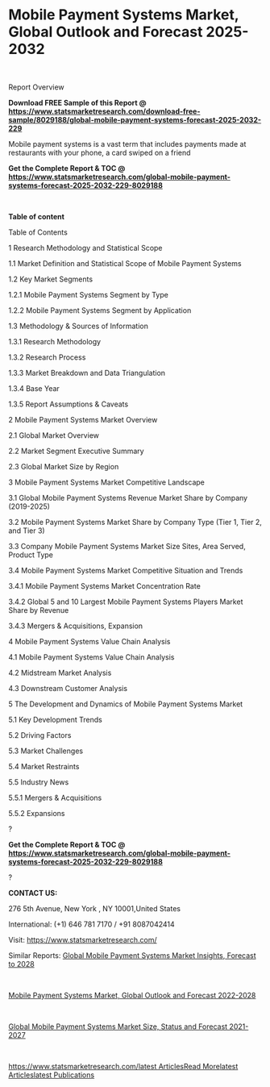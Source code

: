 <h1>Mobile Payment Systems Market, Global Outlook and Forecast 2025-2032</h1><br/><p>Report Overview</p>
 
 
 
 <p><strong>Download FREE Sample of this Report @ <a href="https://www.statsmarketresearch.com/download-free-sample/8029188/global-mobile-payment-systems-forecast-2025-2032-229">https://www.statsmarketresearch.com/download-free-sample/8029188/global-mobile-payment-systems-forecast-2025-2032-229</a></strong></p>
 
 
 
 <p>Mobile payment systems is a vast term that includes payments made at restaurants with your phone, a card swiped on a friend</p>
 
 
 
 <div><b>Get the Complete Report & TOC @ <a href="https://www.statsmarketresearch.com/global-mobile-payment-systems-forecast-2025-2032-229-8029188">https://www.statsmarketresearch.com/global-mobile-payment-systems-forecast-2025-2032-229-8029188</a></b></div>
 
 
 
 <p><br />
 
 <b>Table of content</b></p>
 
 
 
 <p>Table of Contents<br />
 
 1 Research Methodology and Statistical Scope<br />
 
 1.1 Market Definition and Statistical Scope of Mobile Payment Systems<br />
 
 1.2 Key Market Segments<br />
 
 1.2.1 Mobile Payment Systems Segment by Type<br />
 
 1.2.2 Mobile Payment Systems Segment by Application<br />
 
 1.3 Methodology & Sources of Information<br />
 
 1.3.1 Research Methodology<br />
 
 1.3.2 Research Process<br />
 
 1.3.3 Market Breakdown and Data Triangulation<br />
 
 1.3.4 Base Year<br />
 
 1.3.5 Report Assumptions & Caveats<br />
 
 2 Mobile Payment Systems Market Overview<br />
 
 2.1 Global Market Overview<br />
 
 2.2 Market Segment Executive Summary<br />
 
 2.3 Global Market Size by Region<br />
 
 3 Mobile Payment Systems Market Competitive Landscape<br />
 
 3.1 Global Mobile Payment Systems Revenue Market Share by Company (2019-2025)<br />
 
 3.2 Mobile Payment Systems Market Share by Company Type (Tier 1, Tier 2, and Tier 3)<br />
 
 3.3 Company Mobile Payment Systems Market Size Sites, Area Served, Product Type<br />
 
 3.4 Mobile Payment Systems Market Competitive Situation and Trends<br />
 
 3.4.1 Mobile Payment Systems Market Concentration Rate<br />
 
 3.4.2 Global 5 and 10 Largest Mobile Payment Systems Players Market Share by Revenue<br />
 
 3.4.3 Mergers & Acquisitions, Expansion<br />
 
 4 Mobile Payment Systems Value Chain Analysis<br />
 
 4.1 Mobile Payment Systems Value Chain Analysis<br />
 
 4.2 Midstream Market Analysis<br />
 
 4.3 Downstream Customer Analysis<br />
 
 5 The Development and Dynamics of Mobile Payment Systems Market<br />
 
 5.1 Key Development Trends<br />
 
 5.2 Driving Factors<br />
 
 5.3 Market Challenges<br />
 
 5.4 Market Restraints<br />
 
 5.5 Industry News<br />
 
 5.5.1 Mergers & Acquisitions<br />
 
 5.5.2 Expansions<br />
 
 ? </p>
 
 
 
 <div><b>Get the Complete Report & TOC @ <a href="https://www.statsmarketresearch.com/global-mobile-payment-systems-forecast-2025-2032-229-8029188">https://www.statsmarketresearch.com/global-mobile-payment-systems-forecast-2025-2032-229-8029188</a></b></div>
 
 
 
 <p>? </p>
 
 
 
 <p><b>CONTACT US:</b><br />
 
 276 5th Avenue, New York , NY 10001,United States<br />
 
 International: (+1) 646 781 7170 / +91 8087042414<br />
 
 Visit: <a href="https://www.statsmarketresearch.com/">https://www.statsmarketresearch.com/</a><br />
 
 Similar Reports: <a href="https://www.statsmarketresearch.com/global-mobile-payment-systems-forecast-2025-2032-229-8029188">Global Mobile Payment Systems Market Insights, Forecast to 2028</a><br />
 
 <br />
 
 <a href="https://www.statsmarketresearch.com/global-mobile-payment-systems-forecast-2025-2032-229-8029188">Mobile Payment Systems Market, Global Outlook and Forecast 2022-2028</a><br />
 
 <br />
 
 <a href="https://www.statsmarketresearch.com/global-mobile-payment-systems-forecast-2025-2032-229-8029188">Global Mobile Payment Systems Market Size, Status and Forecast 2021-2027</a><br />
 
 <br />
 
 <a href="https://gyeongbokgung.com">https://www.statsmarketresearch.com/</a><a href="https://hallyeomaritime.com">latest Articles</a><a href="https://jingwansa.com">Read More</a><a href="https://nguoiviet.jp/">latest Articles</a><a href="https://www.intelmarketresearch.com/">latest Publications</a></p>
